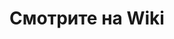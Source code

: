 <h1 align="center">Смотрите на <a [href="https://daniilshat.ru](https://github.com/Feshkineugen/SpisokProductovPraktika/wiki)https://github.com/Feshkineugen/SpisokProductovPraktika/wiki/" target="_blank"> Wiki</a> 
